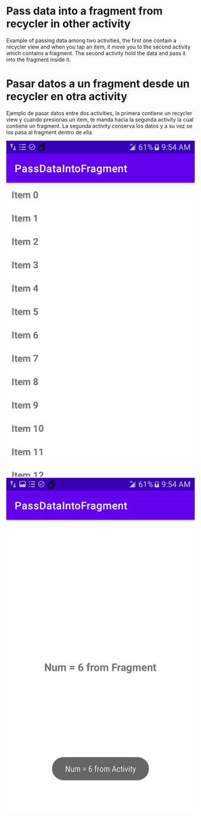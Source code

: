# Pass data into a fragment from recycler in other activity
Example of passing data among two activities, the first one contain a recycler view and when you tap an item, it move you to the second activity which contains a fragment. The second activity hold the data and pass it into the fragment inside it.

# Pasar datos a un fragment desde un recycler en otra activity
Ejemplo de pasar datos entre dos activities, la primera contiene un recycler view y cuando presionas un item, te manda hacia la segunda activity la cual contiene un fragment. La segunda activity conserva los datos y a su vez se los pasa al fragment dentro de ella.

![](screenshots/main.png)
![](screenshots/another.png)